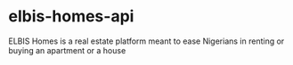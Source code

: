 # elbis-homes-api
ELBIS Homes is a real estate platform meant to ease Nigerians in renting or buying an apartment or a  house
